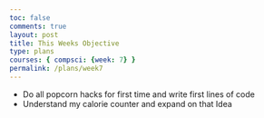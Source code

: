 ```yaml
---
toc: false
comments: true
layout: post
title: This Weeks Objective
type: plans
courses: { compsci: {week: 7} }
permalink: /plans/week7
---
```


- Do all popcorn hacks for first time and write first lines of code
- Understand my calorie counter and expand on that Idea